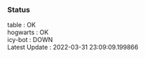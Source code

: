 ### Status


table : OK  
hogwarts : OK  
icy-bot : DOWN  
Latest Update : 2022-03-31 23:09:09.199866

